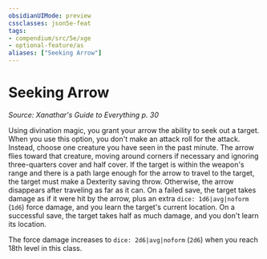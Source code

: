 ```yaml
---
obsidianUIMode: preview
cssclasses: json5e-feat
tags:
- compendium/src/5e/xge
- optional-feature/as
aliases: ["Seeking Arrow"]
---
```

# Seeking Arrow
*Source: Xanathar's Guide to Everything p. 30*  

Using divination magic, you grant your arrow the ability to seek out a target. When you use this option, you don't make an attack roll for the attack. Instead, choose one creature you have seen in the past minute. The arrow flies toward that creature, moving around corners if necessary and ignoring three-quarters cover and half cover. If the target is within the weapon's range and there is a path large enough for the arrow to travel to the target, the target must make a Dexterity saving throw. Otherwise, the arrow disappears after traveling as far as it can. On a failed save, the target takes damage as if it were hit by the arrow, plus an extra `dice: 1d6|avg|noform` (`1d6`) force damage, and you learn the target's current location. On a successful save, the target takes half as much damage, and you don't learn its location.

The force damage increases to `dice: 2d6|avg|noform` (`2d6`) when you reach 18th level in this class.